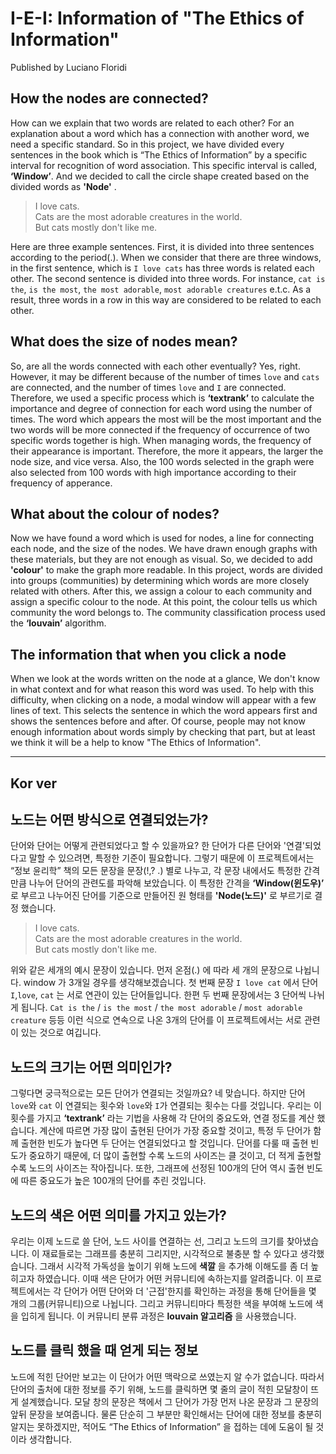 # I-E-I: Information of "The Ethics of Information"

Published by Luciano Floridi

## How the nodes are connected?

 How can we explain that two words are related to each other? For an explanation about a word which has a connection with another word, we need a specific standard. So in this project, we have divided every sentences in the book which is “The Ethics of Information” by a specific interval for recognition of word association. This specific interval is called, **‘Window’**. And we decided to call the circle shape created based on the divided words as **'Node'** .

 > I love cats.</br>
 Cats are the most adorable creatures in the world.</br>
 But cats mostly don't like me.

 Here are three example sentences. First, it is divided into three sentences according to the period(.). When we consider that there are three windows, in the first sentence, which is `I love cats` has three words is related each other. The second sentence is divided into three words. For instance, `cat is the`, `is the most`, `the most adorable`, `most adorable creatures` e.t.c. As a result, three words in a row in this way are considered to be related to each other.

## What does the size of nodes mean?

 So, are all the words connected with each other eventually? Yes, right. However, it may be different because of the number of times `love` and `cats` are connected, and the number of times `love` and `I` are connected. Therefore, we used a specific process which is  **‘textrank’**  to calculate the importance and degree of connection for each word using the number of times. The word which appears the most will be the most important and the two words will be more connected if the frequency of occurrence of two specific words together is high. When managing words, the frequency of their appearance is important. Therefore, the more it appears, the larger the node size, and vice versa. Also, the 100 words selected in the graph were also selected from 100 words with high importance according to their frequency of apperance.

## What about the colour of nodes?

 Now we have found a word which is used for nodes, a line for connecting each node, and the size of the nodes. We have drawn enough graphs with these materials, but they are not enough as visual. So, we decided to add  **'colour'**  to make the graph more readable.
 In this project, words are divided into groups (communities) by determining which words are more closely related with others. After this, we assign a colour to each community and assign a specific colour to the node. At this point, the colour tells us which community the word belongs to. The community classification process used the  **‘louvain’**  algorithm.

## The information that when you click a node

 When we look at the words written on the node at a glance, We don't know in what context and for what reason this word was used. To help with this difficulty, when clicking on a node, a modal window will appear with a few lines of text. This selects the sentence in which the word appears first and shows the sentences before and after.
 Of course, people may not know enough information about words simply by checking that part, but at least we think it will be a help to know "The Ethics of Information".

* * *

## Kor ver

## 노드는 어떤 방식으로 연결되었는가?

단어와 단어는 어떻게 관련되었다고 할 수 있을까요? 한 단어가 다른 단어와 '연결'되었다고 말할 수 있으려면, 특정한 기준이 필요합니다. 그렇기 때문에 이 프로젝트에서는 “정보 윤리학” 책의 모든 문장을 문장(!,? .) 별로 나누고, 각 문장 내에서도 특정한 간격만큼 나누어 단어의 관련도를 파악해 보았습니다. 이 특정한 간격을  **‘Window(윈도우)’** 로 부르고 나누어진 단어를 기준으로 만들어진 원 형태를 **'Node(노드)'** 로 부르기로 결정 했습니다.

> I love cats.</br>
Cats are the most adorable creatures in the world.</br>
But cats mostly don't like me.

위와 같은 세개의 예시 문장이 있습니다. 먼저 온점(.) 에 따라 세 개의 문장으로 나뉩니다. window 가 3개일 경우를 생각해보겠습니다. 첫 번째 문장 `I love cat` 에서 단어 `I`,`love`, `cat` 는 서로 연관이 있는 단어들입니다. 한편 두 번째 문장에서는 3 단어씩 나뉘게 됩니다. `Cat is the` / `is the most` / `the most adorable` / `most adorable creature` 등등 이런 식으로 연속으로 나온 3개의 단어를 이 프로젝트에서는 서로 관련이 있는 것으로 여깁니다.

## 노드의 크기는 어떤 의미인가?

그렇다면 궁극적으로는 모든 단어가 연결되는 것일까요? 네 맞습니다. 하지만 단어 `love`와 `cat` 이 연결되는 횟수와 `love`와 `I`가 연결되는 횟수는 다를 것입니다. 우리는 이 횟수를 가지고  **‘textrank’**  라는 기법을 사용해 각 단어의 중요도와, 연결 정도를 계산 했습니다. 계산에 따르면 가장 많이 출현된 단어가 가장 중요할 것이고, 특정 두 단어가 함께 출현한 빈도가 높다면 두 단어는 연결되었다고 할 것입니다.
단어를 다룰 때 출현 빈도가 중요하기 때문에, 더 많이 출현할 수록 노드의 사이즈는 클 것이고, 더 적게 출현할 수록 노드의 사이즈는 작아집니다. 또한, 그래프에 선정된 100개의 단어 역시 출현 빈도에 따른 중요도가 높은 100개의 단어를 추린 것입니다.

## 노드의 색은 어떤 의미를 가지고 있는가?

우리는 이제 노드로 쓸 단어, 노드 사이를 연결하는 선, 그리고 노드의 크기를 찾아냈습니다. 이 재료들로는 그래프를 충분히 그리지만, 시각적으로 불충분 할 수 있다고 생각했습니다. 그래서 시각적 가독성을 높이기 위해 노드에  **색깔** 을 추가해 이해도를 좀 더 높히고자 하였습니다.
이때 색은 단어가 어떤 커뮤니티에 속하는지를 알려줍니다. 이 프로젝트에서는 각 단어가 어떤 단어와 더 '근접'한지를 확인하는 과정을 통해 단어들을 몇 개의 그룹(커뮤니티)으로 나뉩니다. 그리고 커뮤니티마다 특정한 색을 부여해 노드에 색을 입히게 됩니다. 이 커뮤니티 분류 과정은  **louvain 알고리즘** 을 사용했습니다.

## 노드를 클릭 했을 때 얻게 되는 정보

노드에 적힌 단어만 보고는 이 단어가 어떤 맥락으로 쓰였는지 알 수가 없습니다. 따라서 단어의 출처에 대한 정보를 주기 위해, 노드를 클릭하면 몇 줄의 글이 적힌 모달창이 뜨게 설계했습니다. 모달 창의 문장은 책에서 그 단어가 가장 먼저 나온 문장과 그 문장의 앞뒤 문장을 보여줍니다.
물론 단순히 그 부분만 확인해서는 단어에 대한 정보를 충분히 알지는 못하겠지만, 적어도 “The Ethics of Information” 을 접하는 데에 도움이 될 것이라 생각합니다.
